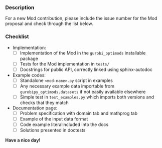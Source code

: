 <!-- Provide a general summary of your proposed changes in the Title field above -->

### Description
<!-- Describe your changes in detail -->

For a new Mod contribution, please include the issue number for the Mod proposal and check through the list below.

### Checklist
<!-- go over following points. check them with an `x` if they are completed, (they turn into clickable checkboxes once the PR is submitted, so no need to do everything at once) -->

- Implementation:
  - [ ] Implementation of the Mod in the `gurobi_optimods` installable package
  - [ ] Tests for the Mod implementation in `tests/`
  - [ ] Docstrings for public API, correctly linked using sphinx-autodoc
- Example codes:
  - [ ] Standalone `<mod-name>.py` script in examples
  - [ ] Any necessary example data importable from `gurobipy_optimods.datasets` if not easily available elsewhere
  - [ ] Simple test in `test_examples.py` which imports both versions and checks that they match
- Documentation page:
  - [ ] Problem specification with domain tab and mathprog tab
  - [ ] Example of the input data format
  - [ ] Code example literalincluded into the docs
  - [ ] Solutions presented in doctests

**Have a nice day!**